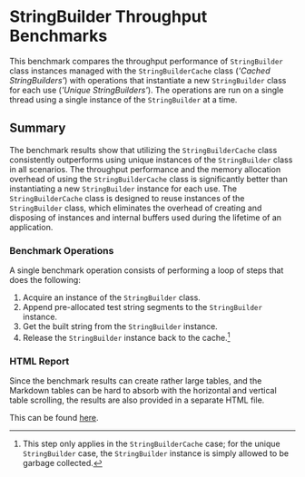 ﻿# StringBuilder Throughput Benchmarks

This benchmark compares the throughput performance of `StringBuilder` class instances managed with the `StringBuilderCache` class (_'Cached StringBuilders'_) with operations that instantiate a new `StringBuilder` class for each use (_'Unique StringBuilders'_). The operations are run on a single thread using a single instance of the `StringBuilder` at a time.

## Summary 

The benchmark results show that utilizing the `StringBuilderCache` class consistently outperforms using unique instances of the `StringBuilder` class in all scenarios. The throughput performance and the memory allocation overhead of using the `StringBuilderCache` class is significantly better than instantiating a new `StringBuilder` instance for each use. The `StringBuilderCache` class is designed to reuse instances of the `StringBuilder` class, which eliminates the overhead of creating and disposing of instances and internal buffers used during the lifetime of an application.

### Benchmark Operations

A single benchmark operation consists of performing a loop of steps that does the following:

1. Acquire an instance of the `StringBuilder` class.
1. Append pre-allocated test string segments to the `StringBuilder` instance.
1. Get the built string from the `StringBuilder` instance.
1. Release the `StringBuilder` instance back to the cache.[^1]

[^1]: This step only applies in the `StringBuilderCache` case; for the unique `StringBuilder` case, the `StringBuilder` instance is simply allowed to be garbage collected.

### HTML Report

Since the benchmark results can create rather large tables, and the Markdown tables can be hard to absorb with the horizontal and vertical table scrolling, the results are also provided in a separate HTML file. 

This can be found [here](./StringsBenchmarks.StringBuilderThroughputBenchmarks-report.html).
